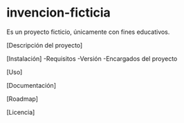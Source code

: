 # invencion-ficticia
Es un proyecto ficticio, únicamente con fines educativos.

[Descripción del proyecto]

[Instalación]
  -Requisitos
  -Versión
  -Encargados del proyecto

[Uso]

[Documentación]

[Roadmap]
  
[Licencia]
